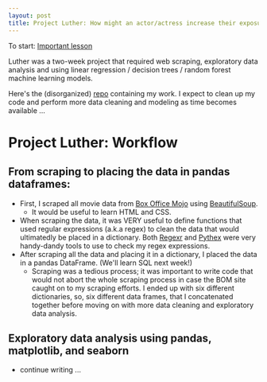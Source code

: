 ```yaml
---
layout: post
title: Project Luther: How might an actor/actress increase their exposure?
---
```



To start: 
[Important lesson](https://lh3.googleusercontent.com/proxy/ijPj85FBf8df4zzfD-i0RjNLCoAEVdzZSCp0LXSrH8HixlpZIkHY51_zNsYfNK5s5pySNbno-QddcYvvLM5dfTLbouO0N3C8ILWG2b928hvyOBeJkDaGW9F7xfaUrtXI=w426-h329-p)

Luther was a two-week project that required web scraping, exploratory data analysis and using linear regression / decision trees / random forest machine learning models. 

Here's the (disorganized) [repo](https://github.com/karmacelina/Luther_v0) containing my work. I expect to clean up my code and perform more data cleaning and modeling as time becomes available ...

# Project Luther: Workflow

## From scraping to placing the data in pandas dataframes: 

* First, I scraped all movie data from [Box Office Mojo](http://www.boxofficemojo.com/) using [BeautifulSoup](https://www.crummy.com/software/BeautifulSoup/). 
	* It would be useful to learn HTML and CSS. 
* When scraping the data, it was VERY useful to define functions that used regular expressions (a.k.a regex) to clean the data that would ultimatedly be placed in a dictionary. Both [Regexr](http://regexr.com/) and [Pythex](http://pythex.org/) were very handy-dandy tools to use to check my regex expressions.  
* After scraping all the data and placing it in a dictionary, I placed the data in a pandas DataFrame. (We'll learn SQL next week!)
	* Scraping was a tedious process; it was important to write code that would not abort the whole scraping process in case the BOM site caught on to my scraping efforts. I ended up with six different dictionaries, so, six different data frames, that I concatenated together before moving on with more data cleaning and exploratory data analysis. 

## Exploratory data analysis using pandas, matplotlib, and seaborn

* continue writing ... 
 